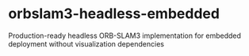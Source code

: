 # orbslam3-headless-embedded
Production-ready headless ORB-SLAM3 implementation for embedded deployment without visualization dependencies
